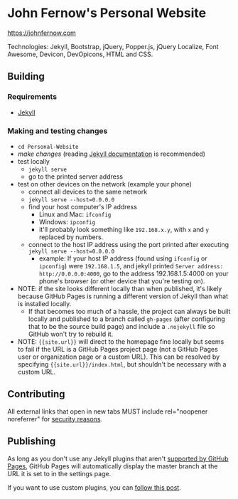 # John Fernow's Personal Website

https://johnfernow.com 

Technologies: Jekyll, Bootstrap, jQuery, Popper.js, jQuery Localize, Font Awesome,
Devicon, DevOpicons, HTML and CSS.

## Building
### Requirements
* [Jekyll](https://jekyllrb.com/docs/installation/)

### Making and testing changes
* `cd Personal-Website`
* _make changes_ (reading [Jekyll documentation](https://jekyllrb.com/docs/)
is recommended)
* test locally
  * `jekyll serve`
  * go to the printed server address
* test on other devices on the network (example your phone)
  * connect all devices to the same network
  *  `jekyll serve --host=0.0.0.0`
  * find your host computer's IP address
    * Linux and Mac: `ifconfig`
    * Windows: `ipconfig`
    * it'll probably look something like `192.168.x.y`, with `x` and `y` replaced
    by numbers.
  * connect to the host IP address using the port printed after executing
  `jekyll serve --host=0.0.0.0`
    * example: If your host IP address (found using `ifconfig` or `ipconfig`)
    were `192.168.1.5`, and jekyll printed `Server address: http://0.0.0.0:4000`,
    go to the address 192.168.1.5:4000 on your phone's browser (or other device
    that you're testing on).
* NOTE: if the site looks different locally than when published, it's likely
because GitHub Pages is running a different version of Jekyll than what is
installed locally.
  * If that becomes too much of a hassle, the project can always be built
  locally and published to a branch called `gh-pages` (after configuring that to be
  the source build page) and include a `.nojekyll` file so GitHub won't try to
  rebuild it.
* NOTE: `{{site.url}}` will direct to the homepage fine locally but seems to fail
if the URL is a GitHub Pages project page (not a GitHub Pages user or
organization page or a custom URL). This can be resolved by specifying
`{{site.url}}/index.html`, but shouldn't be necessary with a custom URL.

## Contributing
All external links that open in new tabs MUST include rel="noopener noreferrer"
for [security
reasons](https://developers.google.com/web/tools/lighthouse/audits/noopener).

## Publishing
As long as you don't use any Jekyll plugins that aren't [supported by GitHub
Pages](https://pages.github.com/versions/), GitHub Pages will automatically
display the master branch at the URL it is set to in the settings page.

If you want to use custom plugins, you can [follow this post](https://stackoverflow.com/questions/28249255/how-do-i-configure-github-to-use-non-supported-jekyll-site-plugins/28252200#28252200).
